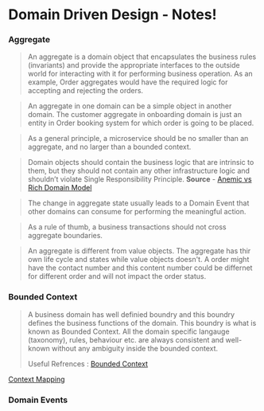 # Domain Driven Design - Notes!
### Aggregate
> An aggregate is a domain object that encapsulates the business rules (invariants) and provide the appropriate interfaces to the outside world
> for interacting with it for performing business operation. As an example, Order aggregates would have the required logic for accepting and rejecting the orders. 

> An aggregate in one domain can be a simple object in another domain. The customer aggregate in onboarding domain is just an entity in Order booking system for which order is going to be placed.

> As a general principle, a microservice should be no smaller than an aggregate, and no larger than a bounded context. 

> Domain objects should contain the business logic that are intrinsic to them, but they should not contain any other infrastructure logic and shouldn’t violate Single Responsibility Principle. **Source** - [Anemic vs Rich Domain Model](https://dzone.com/articles/anaemic-vs-rich-domain-objects-finding-the-balance)

> The change in aggregate state usually leads to a Domain Event that other domains can consume for performing the meaningful action.

> As a rule of thumb, a business transactions should not cross aggregate boundaries.

> An aggregate is different from value objects. The aggregate has thir own life cycle and states while value objects doesn't. A order might have the contact number and this content number could be differnet for different order and will not impact the order status.


### Bounded Context
> A business domain has well definied boundry and this boundry defines the business functions of the domain. This boundry is what is known as Bounded Context. All the domain specific langauge (taxonomy), rules, behaviour etc. are always consistent and well-known without any ambiguity inside the bounded context.
>
> Useful Refrences : [Bounded Context](https://martinfowler.com/bliki/BoundedContext.html)

[Context Mapping](https://www.infoq.com/articles/ddd-contextmapping/)



### Domain Events

